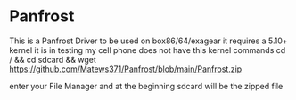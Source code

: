 # Panfrost 
This is a Panfrost Driver to be used on box86/64/exagear it requires a 5.10+ kernel it is in testing my cell phone does not have this kernel
commands 
cd / && cd sdcard && wget https://github.com/Matews371/Panfrost/blob/main/Panfrost.zip 

enter your File Manager and at the beginning sdcard will be the zipped file
